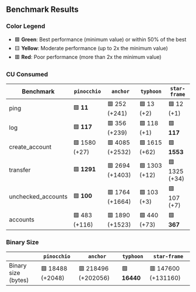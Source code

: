 ## Benchmark Results

### Color Legend

- 🟩 **Green**: Best performance (minimum value) or within 50% of the best
- 🟨 **Yellow**: Moderate performance (up to 2x the minimum value)
- 🟥 **Red**: Poor performance (more than 2x the minimum value)

### CU Consumed

| Benchmark     | `pinocchio`     | `anchor`          | `typhoon`    | `star-frame`   |
| ------------- | --------------- | ----------------- | ------------ | -------------- |
| ping | 🟩 **11** | 🟥 252 (+241) | 🟩 13 (+2) | 🟩 12 (+1) |
| log | 🟩 **117** | 🟥 356 (+239) | 🟩 118 (+1) | 🟩 **117** |
| create_account | 🟩 1580 (+27) | 🟥 4085 (+2532) | 🟩 1615 (+62) | 🟩 **1553** |
| transfer | 🟩 **1291** | 🟥 2694 (+1403) | 🟩 1303 (+12) | 🟩 1325 (+34) |
| unchecked_accounts | 🟩 **100** | 🟥 1764 (+1664) | 🟩 103 (+3) | 🟩 107 (+7) |
| accounts | 🟩 483 (+116) | 🟥 1890 (+1523) | 🟩 440 (+73) | 🟩 **367** |

### Binary Size

|                     | `pinocchio`     | `anchor`            | `typhoon`| `star-frame`   |
| ------------------- | --------------- | ------------------- | -------- | -------------- |
| Binary size (bytes) | 🟩 18488 (+2048) | 🟥 218496 (+202056) | 🟩 **16440** | 🟥 147600 (+131160) |

